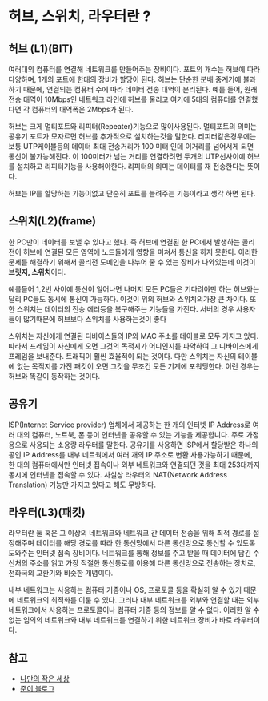 # 허브, 스위치, 라우터란 ?
## 허브 (L1)(BIT)
여러대의 컴퓨터를 연결해 네트워크를 만들어주는 장비이다. 포트의 개수는 허브에 따라 다양하며, 1개의 포트에 한대의 장비가 할당이 된다. 허브는 단순한 분배 중계기에 불과하기 때문에, 연결되는 컴퓨터 수에 따라 데이터 전송 대역이 분리된다. 예를 들어, 원래 전송 대역이 10Mbps인 네트워크 라인에 허브를 물리고 여기에 5대의 컴퓨터를 연결했다면 각 컴퓨터의 대역폭은 2Mbps가 된다.

허브는 크게 멀티포트와 리피터(Repeater)기능으로 많이사용된다. 멀티포트의 의미는 공유기 포트가 모자르면 허브를 추가적으로 설치하는것을 말한다. 리피터같은경우에는 보통 UTP케이블등의 데이터 최대 전송거리가 100 미터 인데 이거리를 넘어서게 되면 통신이 불가능해진다. 이 100미터가 넘는 거리를 연결하려면 두개의 UTP선사이에 허브를 설치하고 리피터기능을 사용해야한다. 리피터의 의미는 데이터를 재 전송한다는 뜻이다.

허브는 IP를 할당하는 기능이없고 단순히 포트를 늘려주는 기능이라고 생각 하면 된다.

## 스위치(L2)(frame)
한 PC만이 데이터를 보낼 수 있다고 했다. 즉 허브에 연결된 한 PC에서 발생하는 콜리전이 허브에 연결된 모든 영역에 노드들에게 영향을 미쳐서 통신을 하지 못한다. 이러한 문제를 해결하기 위해서 콜리전 도메인을 나누어 줄 수 있는 장비가 나와있는데 이것이 **브릿지, 스위치**이다.

예를들어 1,2번 사이에 통신이 일어나면 나머지 모든 PC들은 기다려야만 하는 허브와는 달리 PC들도 동시에 통신이 가능하다. 이것이 위의 허브와 스위치의가장 큰 차이다. 또한 스위치는 데이터의 전송 에러등을 복구해주는 기능들을 가진다. 서버의 경우 사용자들이 많기때문에 허브보다 스위치를 사용하는것이 좋다

스위치는 자신에게 연결된 디바이스들의 IP와 MAC 주소를 테이블로 모두 가지고 있다. 따라서 프레임이 자신에게 오면 그것의 목적지가 어디인지를 파악하여 그 디바이스에게 프레임을 보내준다. 트래픽이 훨씬 효율적이 되는 것이다. 다만 스위치는 자신의 테이블에 없는 목적지를 가진 패킷이 오면 그것을 무조건 모든 기계에 포워딩한다. 이런 경우는 허브와 똑같이 동작하는 것이다. 


## 공유기
ISP(Internet Service provider) 업체에서 제공하는 한 개의 인터넷 IP Address로 여러 대의 컴퓨터, 노트북, 폰 등이 인터넷을 공유할 수 있는 기능을 제공합니다. 주로 가정용으로 사용되는 소용량 라우터를 말한다. 공유기를 사용하면 ISP에서 할당받은 하나의 공인 IP Address를 내부 네트웍에서 여러 개의 IP 주소로 변환 사용가능하기 때문에, 한 대의 컴퓨터에서만 인터넷 접속이나 외부 네트워크와 연결되던 것을 최대 253대까지 동시에 인터넷을 접속할 수 있다. 사실상 라우터의 NAT(Network Address Translation) 기능만 가지고 있다고 해도 무방하다.

## 라우터(L3)(패킷)

라우터란 둘 혹은 그 이상의 네트워크와 네트워크 간 데이터 전송을 위해 최적 경로를 설정해주며 데이터를 해당 경로를 따라 한 통신망에서 다른 통신망으로 통신할 수 있도록 도와주는 인터넷 접속 장비이다. 네트워크를 통해 정보를 주고 받을 때 데이터에 담긴 수신처의 주소를 읽고 가장 적절한 통신통로를 이용해 다른 통신망으로 전송하는 장치로, 전화국의 교환기와 비슷한 개념이다. 

내부 네트워크는 사용하는 컴퓨터 기종이나 OS, 프로토콜 등을 확실히 알 수 있기 때문에 네트워크의 최적화를 이룰 수 있다. 그러나 내부 네트워크를 외부와 연결할 때는 외부 네트워크에서 사용하는 프로토콜이나 컴퓨터 기종 등의 정보를 알 수 없다. 이러한 알 수 없는 임의의 네트워크와 내부 네트워크를 연결하기 위한 네트워크 장비가 바로 라우터이다.

## 참고
* [나만의 작은 세상](http://ycchoi21.tistory.com/entry/인터넷-공유기-허브-라우터-등의-차이점은)
* [준이 블로그](http://blog.daum.net/_blog/BlogTypeView.do?blogid=0rR5X&articleno=3&categoryId=0&regdt=20150309011857)

